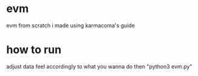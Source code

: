 # evm
evm from scratch i made using karmacoma's guide

# how to run
adjust data feel accordingly to what you wanna do then "python3 evm.py"
